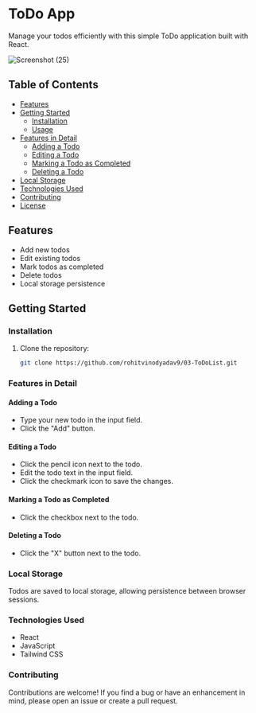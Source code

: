 # ToDo App

Manage your todos efficiently with this simple ToDo application built with React.

![Screenshot (25)](https://github.com/rohitvinodyadav9/Unified-Mentors/assets/149653208/9548cf25-7f92-4c40-8f0e-bd056f1625c0)


## Table of Contents
- [Features](#features)
- [Getting Started](#getting-started)
  - [Installation](#installation)
  - [Usage](#usage)
- [Features in Detail](#features-in-detail)
  - [Adding a Todo](#adding-a-todo)
  - [Editing a Todo](#editing-a-todo)
  - [Marking a Todo as Completed](#marking-a-todo-as-completed)
  - [Deleting a Todo](#deleting-a-todo)
- [Local Storage](#local-storage)
- [Technologies Used](#technologies-used)
- [Contributing](#contributing)
- [License](#license)

## Features

- Add new todos
- Edit existing todos
- Mark todos as completed
- Delete todos
- Local storage persistence

## Getting Started

### Installation

1. Clone the repository:

   ```bash
   git clone https://github.com/rohitvinodyadav9/03-ToDoList.git
   ```

### Features in Detail
#### Adding a Todo
- Type your new todo in the input field.
- Click the "Add" button.
#### Editing a Todo
- Click the pencil icon next to the todo.
- Edit the todo text in the input field.
- Click the checkmark icon to save the changes.
#### Marking a Todo as Completed
- Click the checkbox next to the todo.
#### Deleting a Todo
- Click the "X" button next to the todo.
### Local Storage
  Todos are saved to local storage, allowing persistence between browser sessions.
### Technologies Used
- React
- JavaScript
- Tailwind CSS
### Contributing
  Contributions are welcome! If you find a bug or have an enhancement in mind, please open an issue or create a pull request.
